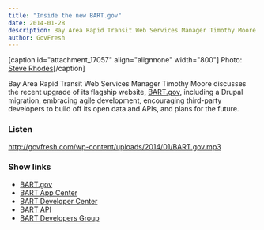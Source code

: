 ```yaml
---
title: "Inside the new BART.gov"
date: 2014-01-28
description: Bay Area Rapid Transit Web Services Manager Timothy Moore discusses the recent upgrade of its flagship website, BART.gov, including a Drupal migration, embracing agile development, encouraging third-party developers to build off its open data and APIs, and plans for the future.
author: GovFresh
---
```


[caption id="attachment_17057" align="alignnone" width="800"] Photo: <a href="http://www.flickr.com/photos/ari/10440609306/">Steve Rhodes</a>[/caption]

Bay Area Rapid Transit Web Services Manager Timothy Moore discusses the recent upgrade of its flagship website, <a href="http://bart.gov">BART.gov</a>, including a Drupal migration, embracing agile development, encouraging third-party developers to build off its open data and APIs, and plans for the future.

<!--more-->

<h3>Listen</h3>

http://govfresh.com/wp-content/uploads/2014/01/BART.gov.mp3

<h3>Show links</h3>

<ul>
	<li><a href="http://www.bart.gov/">BART.gov</a></li>
	<li><a href="http://www.bart.gov/apps">BART App Center</a></li>
	<li><a href="http://www.bart.gov/developers">BART Developer Center</a></li>
	<li><a href="http://api.bart.gov/">BART API</a></li>
	<li><a href="https://groups.google.com/forum/#!forum/bart-developers">BART Developers Group</a></li>
</ul>
